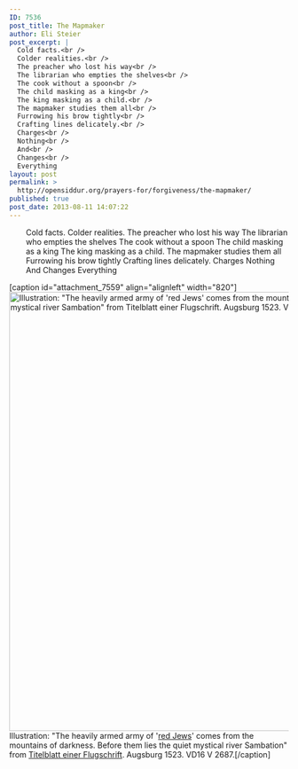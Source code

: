 ```yaml
---
ID: 7536
post_title: The Mapmaker
author: Eli Steier
post_excerpt: |
  Cold facts.<br />
  Colder realities.<br />
  The preacher who lost his way<br />
  The librarian who empties the shelves<br />
  The cook without a spoon<br />
  The child masking as a king<br />
  The king masking as a child.<br />
  The mapmaker studies them all<br />
  Furrowing his brow tightly<br />
  Crafting lines delicately.<br />
  Charges<br />
  Nothing<br />
  And<br />
  Changes<br />
  Everything
layout: post
permalink: >
  http://opensiddur.org/prayers-for/forgiveness/the-mapmaker/
published: true
post_date: 2013-08-11 14:07:22
---
```

<p style="padding-left: 30px;">Cold facts.
Colder realities.
The preacher who lost his way
The librarian who empties the shelves
The cook without a spoon
The child masking as a king
The king masking as a child.
The mapmaker studies them all
Furrowing his brow tightly
Crafting lines delicately.
Charges
Nothing
And
Changes
Everything</p>


[caption id="attachment_7559" align="alignleft" width="820"]<a href="http://opensiddur.org/wp-content/uploads/2013/08/the-quiet-mystical-river-Sambation.jpg"><img class="size-full wp-image-7559" alt="Illustration: &quot;The heavily armed army of 'red Jews' comes from the mountains of darkness. Before them lies the quiet mystical river Sambation&quot; from Titelblatt einer Flugschrift. Augsburg 1523. VD16 V 2687." src="http://opensiddur.org/wp-content/uploads/2013/08/the-quiet-mystical-river-Sambation.jpg" width="820" height="792" /></a> Illustration: "The heavily armed army of '<a href="http://books.google.com/books?id=Yp5O_rPI7nsC&amp;printsec=frontcover#v=onepage&amp;q&amp;f=false">red Jews</a>' comes from the mountains of darkness. Before them lies the quiet mystical river Sambation" from <a href="http://daten.digitale-sammlungen.de/~db/0002/bsb00025507/images/index.html">Titelblatt einer Flugschrift</a>. Augsburg 1523. VD16 V 2687.[/caption]